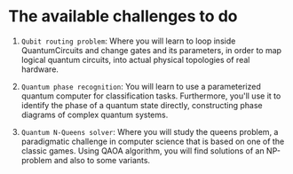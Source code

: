 # The available challenges to do

1. `Qubit routing problem`: Where you will learn to loop inside QuantumCircuits and change gates and its parameters,
 in order to  map logical quantum circuits, into actual physical topologies of real hardware.

2. `Quantum phase recognition`: You will learn to use a parameterized quantum computer for classification tasks. Furthermore,
you'll use it to identify the phase of a quantum state directly, constructing phase diagrams of complex quantum systems.

3. `Quantum N-Queens solver`: Where you will study the queens problem, a paradigmatic challenge in computer science that is based on
one of the classic games. Using QAOA algorithm, you will find solutions of an NP-problem and also to some variants.
